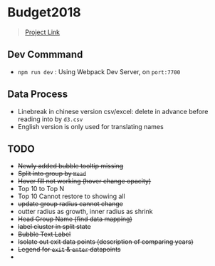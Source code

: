 # Budget2018
> [Project Link](https://roytangrb.github.io/Budget2018/)

## Dev Commmand
* `npm run dev` : Using Webpack Dev Server, on `port:7700`

## Data Process
- Linebreak in chinese version csv/excel: delete in advance before reading into by `d3.csv`
- English version is only used for translating names

## TODO
* ~~Newly added bubble tooltip missing~~
* ~~Split into group by `Head`~~
* ~~Hover fill not working (hover change opacity)~~
* Top 10 to Top N
* Top 10 Cannot restore to showing all
* ~~update group radius cannot change~~
* outter radius as growth, inner radius as shrink
* ~~Head Group Name (find data mapping)~~
* ~~label cluster in split state~~
* ~~Bubble Text Label~~
* ~~Isolate out exit data points (description of comparing years)~~
* ~~Legend for `exit` & `enter` datapoints~~
* 